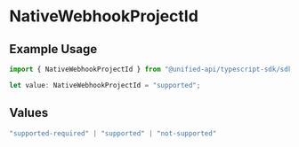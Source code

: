 # NativeWebhookProjectId

## Example Usage

```typescript
import { NativeWebhookProjectId } from "@unified-api/typescript-sdk/sdk/models/shared";

let value: NativeWebhookProjectId = "supported";
```

## Values

```typescript
"supported-required" | "supported" | "not-supported"
```